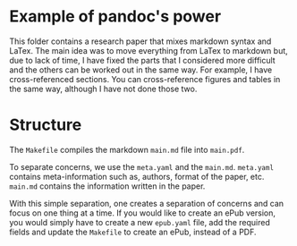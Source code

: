 # Example of pandoc's power

This folder contains a research paper that mixes markdown syntax and LaTex.
The main idea was to move everything from LaTex to markdown but, due to lack
of time, I have fixed the parts that I considered more difficult and the others
can be worked out in the same way. For example, I have cross-referenced sections.
You can cross-reference figures and tables in the same way, although I have
not done those two.

# Structure

The `Makefile` compiles the markdown `main.md` file into `main.pdf`.

To separate concerns, we use the `meta.yaml` and the `main.md`.
`meta.yaml` contains meta-information such as, authors, format of the paper, etc.
`main.md` contains the information written in the paper.

With this simple separation, one creates a separation of concerns and can focus
on one thing at a time. If you would like to create an ePub version, you would
simply have to create a new `epub.yaml` file, add the required fields and
update the `Makefile` to create an ePub, instead of a PDF.
